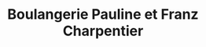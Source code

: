---
title: "Boulangerie Pauline et Franz Charpentier"
url: /saint-gerand-le-puy/boulangerie-pauline-et-franz-charpentier/
shop: boulangerie
---